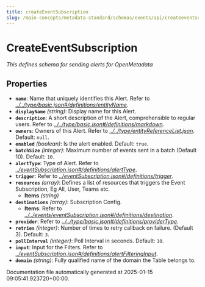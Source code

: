 ```yaml
---
title: createEventSubscription
slug: /main-concepts/metadata-standard/schemas/events/api/createeventsubscription
---
```


# CreateEventSubscription

*This defines schema for sending alerts for OpenMetadata*

## Properties

- **`name`**: Name that uniquely identifies this Alert. Refer to *[../../type/basic.json#/definitions/entityName](#/../type/basic.json#/definitions/entityName)*.
- **`displayName`** *(string)*: Display name for this Alert.
- **`description`**: A short description of the Alert, comprehensible to regular users. Refer to *[../../type/basic.json#/definitions/markdown](#/../type/basic.json#/definitions/markdown)*.
- **`owners`**: Owners of this Alert. Refer to *[../../type/entityReferenceList.json](#/../type/entityReferenceList.json)*. Default: `null`.
- **`enabled`** *(boolean)*: Is the alert enabled. Default: `true`.
- **`batchSize`** *(integer)*: Maximum number of events sent in a batch (Default 10). Default: `10`.
- **`alertType`**: Type of Alert. Refer to *[../eventSubscription.json#/definitions/alertType](#/eventSubscription.json#/definitions/alertType)*.
- **`trigger`**: Refer to *[../eventSubscription.json#/definitions/trigger](#/eventSubscription.json#/definitions/trigger)*.
- **`resources`** *(array)*: Defines a list of resources that triggers the Event Subscription, Eg All, User, Teams etc.
  - **Items** *(string)*
- **`destinations`** *(array)*: Subscription Config.
  - **Items**: Refer to *[../../events/eventSubscription.json#/definitions/destination](#/../events/eventSubscription.json#/definitions/destination)*.
- **`provider`**: Refer to *[../../type/basic.json#/definitions/providerType](#/../type/basic.json#/definitions/providerType)*.
- **`retries`** *(integer)*: Number of times to retry callback on failure. (Default 3). Default: `3`.
- **`pollInterval`** *(integer)*: Poll Interval in seconds. Default: `10`.
- **`input`**: Input for the Filters. Refer to *[../eventSubscription.json#/definitions/alertFilteringInput](#/eventSubscription.json#/definitions/alertFilteringInput)*.
- **`domain`** *(string)*: Fully qualified name of the domain the Table belongs to.


Documentation file automatically generated at 2025-01-15 09:05:41.923720+00:00.
